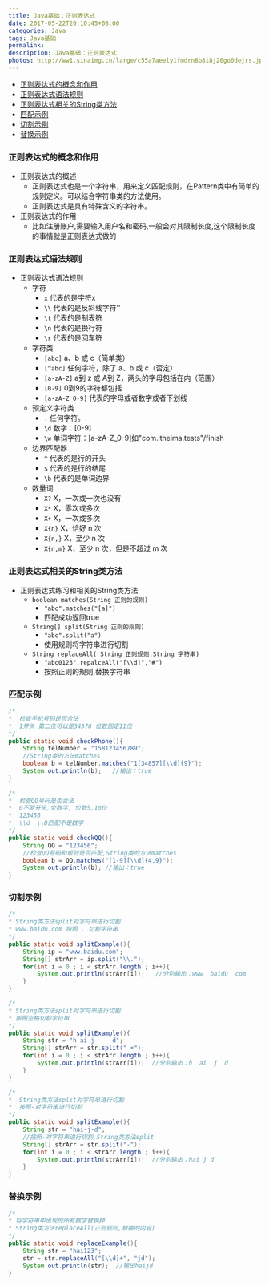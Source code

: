```yaml
---
title: Java基础：正则表达式
date: 2017-05-22T20:10:45+08:00
categories: Java
tags: Java基础
permalink:
description: Java基础：正则表达式
photos: http://ww1.sinaimg.cn/large/c55a7aeely1fmdrn8b8i8j20go0dejrs.jpg
---
```

<!-- TOC -->

- [正则表达式的概念和作用](#正则表达式的概念和作用)
- [正则表达式语法规则](#正则表达式语法规则)
- [正则表达式相关的String类方法](#正则表达式相关的string类方法)
- [匹配示例](#匹配示例)
- [切割示例](#切割示例)
- [替换示例](#替换示例)

<!-- /TOC -->
### 正则表达式的概念和作用
- 正则表达式的概述
	- 正则表达式也是一个字符串，用来定义匹配规则，在Pattern类中有简单的规则定义。可以结合字符串类的方法使用。
	- 正则表达式是具有特殊含义的字符串。
- 正则表达式的作用
	- 比如注册账户,需要输入用户名和密码,一般会对其限制长度,这个限制长度的事情就是正则表达式做的
<!--more-->		
### 正则表达式语法规则
- 正则表达式语法规则
	- 字符
		- `x`  代表的是字符x
		- `\\` 代表的是反斜线字符'\'
		- `\t` 代表的是制表符
		- `\n` 代表的是换行符
		- `\r` 代表的是回车符
	- 字符类
		- `[abc]`    a、b 或 c（简单类）
		- `[^abc]`   任何字符，除了 a、b 或 c（否定）
		- `[a-zA-Z]` a到 z 或 A到 Z，两头的字母包括在内（范围） 
		- `[0-9]`    0到9的字符都包括
		- `[a-zA-Z_0-9]` 代表的字母或者数字或者下划线
	- 预定义字符类
		- `.` 任何字符。
		- `\d` 数字：[0-9]
		- `\w` 单词字符：[a-zA-Z_0-9]如"com.itheima.tests"/finish
	- 边界匹配器
		- `^`  代表的是行的开头
		- `$`  代表的是行的结尾
		- `\b` 代表的是单词边界
	- 数量词
		- `X?`     X，一次或一次也没有
		- `X*`     X，零次或多次
		- `X+`     X，一次或多次
		- `X{n}`   X，恰好 n 次 
		- `X{n,}`  X，至少 n 次 
		- `X{n,m}` X，至少 n 次，但是不超过 m 次


### 正则表达式相关的String类方法
- 正则表达式练习和相关的String类方法
	- `boolean matches(String 正则的规则)`
		- `"abc".matches("[a]")` 
		- 匹配成功返回true
	- `String[] split(String 正则的规则)`
		- `"abc".split("a")` 
		- 使用规则将字符串进行切割
	- `String replaceAll( String 正则规则,String 字符串)`
		- `"abc0123".repalceAll("[\\d]","#")`	
		- 按照正则的规则,替换字符串
	
	
### 匹配示例
```Java
/*
*  检查手机号码是否合法
*  1开头 第二位可以是34578 位数固定11位
*/
public static void checkPhone(){
	String telNumber = "158123456789";
	//String类的方法matches
	boolean b = telNumber.matches("1[34857][\\d]{9}");
	System.out.println(b);   //输出：true
}
				
/*
*  检查QQ号码是否合法
*  0不能开头,全数字, 位数5,10位
*  123456 
*  \\d  \\D匹配不是数字
*/
public static void checkQQ(){
	String QQ = "123456";
	//检查QQ号码和规则是否匹配,String类的方法matches
	boolean b = QQ.matches("[1-9][\\d]{4,9}");
	System.out.println(b); //输出：true
}
```


### 切割示例
```Java
/*
* String类方法split对字符串进行切割
* www.baidu.com 按照 . 切割字符串
*/
public static void splitExample(){
	String ip = "www.baidu.com";
	String[] strArr = ip.split("\\.");
	for(int i = 0 ; i < strArr.length ; i++){
		System.out.println(strArr[i]);   //分别输出：www  baidu  com
	}
}
```


```Java				
/*
* String类方法split对字符串进行切割
* 按照空格切割字符串
*/
public static void splitExample(){
	String str = "h ai j     d";
	String[] strArr = str.split(" +");
	for(int i = 0 ; i < strArr.length ; i++){
		System.out.println(strArr[i]);  //分别输出：h  ai  j  d
	}
}
```


```Java				
/*
*  String类方法split对字符串进行切割
*  按照-对字符串进行切割
*/
public static void splitExample(){
    String str = "hai-j-d";
	//按照-对字符串进行切割,String类方法split
	String[] strArr = str.split("-");
	for(int i = 0 ; i < strArr.length ; i++){
		System.out.println(strArr[i]);  //分别输出：hai j d
	}
}	
```


### 替换示例
```Java
/*
* 将字符串中出现的所有数字替换掉
* String类方法replaceAll(正则规则,替换的内容)
*/
public static void replaceExample(){
	String str = "hai123";
	str = str.replaceAll("[\\d]+", "jd");
	System.out.println(str);  //输出haijd
}
```